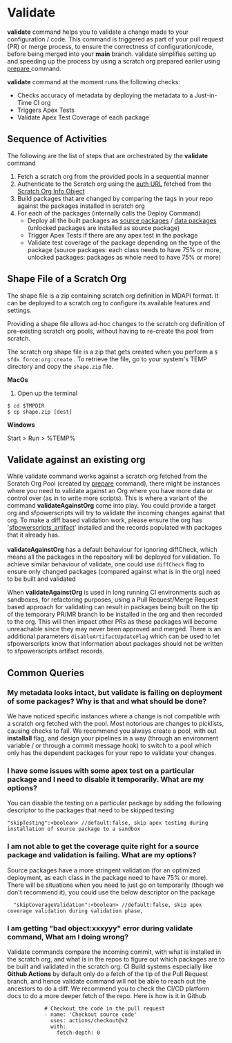 # Validate

**validate** command helps you to validate a change made to your configuration / code. This command is triggered as part of your pull request (PR) or merge process, to ensure the correctness of configuration/code, before being merged into your **main** branch. validate simplifies setting up and speeding up the process by using a scratch org prepared earlier using [prepare](prepare/)[ ](https://github.com/dxatscale/dxatscale-guide/blob/april-22/projects/sfpowerscripts/orchestrator/broken-reference/README.md)command.

**validate** command at the moment runs the following checks:

* Checks accuracy of metadata by deploying the metadata to a Just-in-Time CI org
* Triggers Apex Tests
* Validate Apex Test Coverage of each package

## Sequence of Activities

The following are the list of steps that are orchestrated by the **validate** command

1. Fetch a scratch org from the provided pools in a sequential manner
2. Authenticate to the Scratch org using the [auth URL](https://developer.salesforce.com/docs/atlas.en-us.sfdx\_cli\_reference.meta/sfdx\_cli\_reference/cli\_reference\_auth\_sfdxurl.htm) fetched from the [Scratch Org Info Object](https://developer.salesforce.com/docs/atlas.en-us.object\_reference.meta/object\_reference/sforce\_api\_objects\_scratchorginfo.htm)
3. Build packages that are changed by comparing the tags in your repo against the packages installed in scratch org
4. For each of the packages (internally calls the Deploy Command)
   * Deploy all the built packages as [source packages](../../../development-practices/types-of-packaging/source-packages.md) / [data packages](../../../development-practices/types-of-packaging/data-packages.md) (unlocked packages are installed as source package)
   * Trigger Apex Tests if there are any apex test in the package
   * Validate test coverage of the package depending on the type of the package (source packages: each class needs to have 75% or more, unlocked packages: packages as whole need to have 75% or more)

## Shape File of a Scratch Org

The shape file is a zip containing scratch org definition in MDAPI format. It can be deployed to a scratch org to configure its available features and settings.

Providing a shape file allows ad-hoc changes to the scratch org definition of pre-existing scratch org pools, without having to re-create the pool from scratch.

The scratch org shape file is a zip that gets created when you perform a `$ sfdx force:org:create` . To retrieve the file, go to your system's TEMP directory and copy the `shape.zip` file.

**MacOs**

1. Open up the terminal

```
$ cd $TMPDIR
$ cp shape.zip [dest]
```

**Windows**

Start > Run > %TEMP%

## Validate against an existing org

While validate command works against a scratch org fetched from the Scratch Org Pool (created by [prepare](prepare/) command), there might be instances where you need to validate against an Org where you have more data or control over (as in to write more scripts). This is where a variant of the command **validateAgainstOrg** come into play. You could provide a target org and sfpowerscripts will try to validate the incoming changes against that org. To make a diff based validation work, please ensure the org has '[sfpowerscripts\_artifact](https://github.com/Accenture/sfpowerscripts/tree/main/prerequisites/sfpowerscripts-artifact)' installed and the records populated with packages that it already has.\
\
**validateAgainstOrg** has a default behaviour for ignoring diffCheck, which means all the packages in the repository will be deployed for validation. To achieve similar behaviour of validate, one could use `diffCheck` flag to ensure only changed packages (compared against what is in the org) need to be built and validated

When **validateAgainstOrg** is used in long running CI environments such as sandboxes, for refactoring purposes, using a Pull Request/Merge Request based approach for validating can result in packages being built on the tip of the temporary PR/MR branch to be installed in the org and then recorded to the org. This will then impact other PRs as these packages will become unreachable since they may never been approved and merged. There is an additional parameters `disableArtifactUpdateFlag` which can be used to let sfpowerscripts know that information about packages should not be written to sfpowerscripts artifact records.

## Common Queries

### My metadata looks intact, but validate is failing on deployment of some packages? Why is that and what should be done?

We have noticed specific instances where a change is not compatible with a scratch org fetched with the pool. Most notorious are changes to picklists, causing checks to fail. We recommend you always create a pool, with out **installall** flag, and design your pipelines in a way (through an environment variable / or through a commit message hook) to switch to a pool which only has the dependent packages for your repo to validate your changes.

### I have some issues with some apex test on a particular package and I need to disable it temporarily. What are my options?

You can disable the testing on a particular package by adding the following descriptor to the packages that need to be skipped testing

```
"skipTesting":<boolean> //default:false, skip apex testing during installation of source package to a sandbox
```

### I am not able to get the coverage quite right for a source package and validation is failing. What are my options?

Source packages have a more stringent validation (for an optimized deployment, as each class in the package need to have 75% or more). There will be situations when you need to just go on temporarily (though we don't recommend it), you could use the below descriptor on the package

```
  "skipCoverageValidation":<boolean> //default:false, skip apex coverage validation during validation phase,
```

### I am getting "bad object:xxxyyy" error during validate command, What am I doing wrong?

Validate commands compare the incoming commit, with what is installed in the scratch org, and what is in the repos to figure out which packages are to be built and validated in the scratch org. CI Build systems especially like **Github Actions** by default only do a fetch of the tip of the Pull Request branch, and hence validate command will not be able to reach out the ancestors to do a diff. We recommend you to check the CI/CD platform docs to do a more deeper fetch of the repo. Here is how is it in Github

```
            # Checkout the code in the pull request
            - name: 'Checkout source code'
              uses: actions/checkout@v2
              with:
                fetch-depth: 0
```
